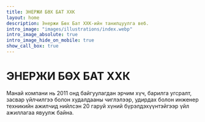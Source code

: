 ```yaml
---
title: ЭНЕРЖИ БӨХ БАТ ХХК
layout: home
description: Энержи Бөх Бат ХХК-ийн танилцуулга веб.
intro_image: "images/illustrations/index.webp"
intro_image_absolute: true
intro_image_hide_on_mobile: true
show_call_box: true
---
```


# ЭНЕРЖИ БӨХ БАТ ХХК

Манай компани нь 2011 онд байгуулагдан эрчим хүч, барилга угсралт, засвар үйлчилгээ болон худалдааны чиглэлээр, удирдах болон инженер техникийн ажилчид нийлсэн 20 гаруй хүний бүрэлдэхүүнтэйгээр үйл ажиллагаа явуулж байна.
